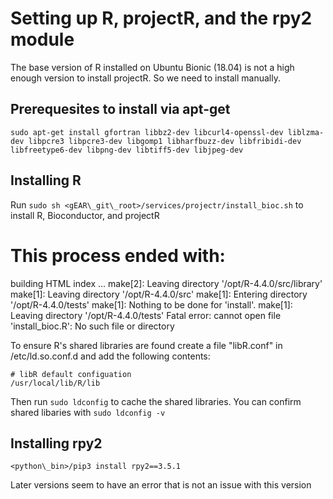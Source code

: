 # Setting up R, projectR, and the rpy2 module

The base version of R installed on Ubuntu Bionic (18.04) is not a high enough version to install projectR. So we need to install manually.

## Prerequesites to install via apt-get

`sudo apt-get install gfortran libbz2-dev libcurl4-openssl-dev liblzma-dev libpcre3 libpcre3-dev libgomp1 libharfbuzz-dev libfribidi-dev libfreetype6-dev libpng-dev libtiff5-dev libjpeg-dev`

## Installing R

Run `sudo sh <gEAR\_git\_root>/services/projectr/install_bioc.sh` to install R, Bioconductor, and projectR

# This process ended with:
  building HTML index ...
make[2]: Leaving directory '/opt/R-4.4.0/src/library'
make[1]: Leaving directory '/opt/R-4.4.0/src'
make[1]: Entering directory '/opt/R-4.4.0/tests'
make[1]: Nothing to be done for 'install'.
make[1]: Leaving directory '/opt/R-4.4.0/tests'
Fatal error: cannot open file 'install_bioc.R': No such file or directory

To ensure R's shared libraries are found create a file "libR.conf" in /etc/ld.so.conf.d and add the following contents:

```text
# libR default configuation
/usr/local/lib/R/lib
```

Then run `sudo ldconfig` to cache the shared libraries.  You can confirm shared libaries with `sudo ldconfig -v`

## Installing rpy2

`<python\_bin>/pip3 install rpy2==3.5.1`

Later versions seem to have an error that is not an issue with this version
